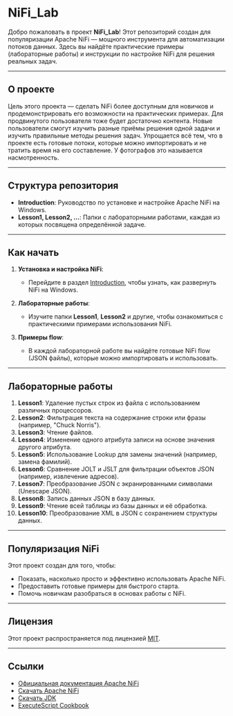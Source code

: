 # NiFi_Lab

Добро пожаловать в проект **NiFi_Lab**! Этот репозиторий создан для популяризации Apache NiFi — мощного инструмента для автоматизации потоков данных. Здесь вы найдёте практические примеры (лабораторные работы) и инструкции по настройке NiFi для решения реальных задач.

---

## О проекте

Цель этого проекта — сделать NiFi более доступным для новичков и продемонстрировать его возможности на практических примерах.
Для продвинутого пользователя тоже будет достаточно контента.
Новые пользователи смогут изучить разные приёмы решения одной задачи и изучить правильные методы решения задач.
Упрощается всё тем, что в проекте есть готовые потоки, которые можно импортировать и не тратить время на его составление.
У фотографов это называется насмотренность. 

---

## Структура репозитория

- **Introduction**: Руководство по установке и настройке Apache NiFi на Windows.
- **Lesson1, Lesson2, ...**: Папки с лабораторными работами, каждая из которых посвящена определённой задаче.

---

## Как начать

1. **Установка и настройка NiFi**:
   - Перейдите в раздел [Introduction](/Introduction/readme.md), чтобы узнать, как развернуть NiFi на Windows.
   
2. **Лабораторные работы**:
   - Изучите папки **Lesson1**, **Lesson2** и другие, чтобы ознакомиться с практическими примерами использования NiFi.

3. **Примеры flow**:
   - В каждой лабораторной работе вы найдёте готовые NiFi flow (JSON файлы), которые можно импортировать и использовать.

---

## Лабораторные работы

1. **Lesson1**: Удаление пустых строк из файла с использованием различных процессоров.
2. **Lesson2**: Фильтрация текста на содержание строки или фразы (например, "Chuck Norris").
3. **Lesson3**: Чтение файлов.
4. **Lesson4**: Изменение одного атрибута записи на основе значения другого атрибута.
5. **Lesson5**: Использование Lookup для замены значений (например, замена фамилий).
6. **Lesson6**: Сравнение JOLT и JSLT для фильтрации объектов JSON (например, извлечение адресов).
7. **Lesson7**: Преобразование JSON с экранированными символами (Unescape JSON).
8. **Lesson8**: Запись данных JSON в базу данных.
9. **Lesson9**: Чтение всей таблицы из базы данных и её обработка.
10. **Lesson10**: Преобразование XML в JSON с сохранением структуры данных.



---

## Популяризация NiFi

Этот проект создан для того, чтобы:
- Показать, насколько просто и эффективно использовать Apache NiFi.
- Предоставить готовые примеры для быстрого старта.
- Помочь новичкам разобраться в основах работы с NiFi.

---

## Лицензия

Этот проект распространяется под лицензией [MIT](LICENSE).

---

## Ссылки

- [Официальная документация Apache NiFi](https://nifi.apache.org/docs.html)
- [Скачать Apache NiFi](https://nifi.apache.org/download.html)
- [Скачать JDK](https://www.oracle.com/java/technologies/javase/jdk21-archive-downloads.html)
- [ExecuteScript Cookbook](https://community.cloudera.com/t5/Community-Articles/ExecuteScript-Cookbook-part-1/ta-p/248922)